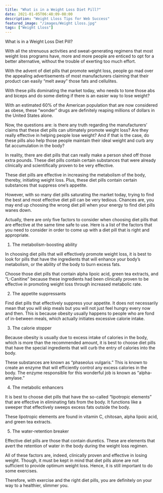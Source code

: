 ```yaml
---
title: "What is in a Weight Loss Diet Pill?"
date: 2021-01-05T06:48:09-08:00
description: "Weight Lloss Tips for Web Success"
featured_image: "/images/Weight Lloss.jpg"
tags: ["Weight Lloss"]
---
```


What is in a Weight Loss Diet Pill?

With all the strenuous activities and sweat-generating regimens that most weight loss programs have, more and more people are enticed to opt for a better alternative, without the trouble of exerting too much effort.

With the advent of diet pills that promote weight loss, people go mad over the appealing advertisements of most manufacturers claiming  that their product can easily “melt away” those fats and cellulites.

With these pills dominating the market today, who needs to tone those abs and biceps and do some dieting if there is an easier way to lose weight? 

With an estimated 60% of the American population that are now considered as obese, these “wonder” drugs are definitely reaping millions of dollars in the United States alone.

Now, the questions are: is there any truth regarding the manufacturers’ claims that these diet pills can ultimately promote weight loss? Are they really effective in helping people lose weight? And if that is the case, do these pills also help those people maintain their ideal weight and curb any fat accumulation in the body?

In reality, there are diet pills that can really make a person shed off those extra pounds. These diet pills contain certain substances that were already clinically and scientifically proven to be very effective.

These diet pills are effective in increasing the metabolism of the body, thereby, initiating weight loss. Plus, these diet pills contain certain substances that suppress one’s appetite.

However, with so many diet pills saturating the market today, trying to find the best and most effective diet pill can be very tedious. Chances are, you may end up choosing the wrong diet pill when your energy to find diet pills wanes down.

Actually, there are only five factors to consider when choosing diet pills that are effective at the same time safe to use. Here is a list of the factors that you need to consider in order to come up with a diet pill that is right and appropriate.

1. The metabolism-boosting ability

In choosing diet pills that will effectively promote weight loss, it is best to look for pills that have the ingredients that will enhance your body’s metabolism, or the ability of the body to burn excess fats.

Choose those diet pills that contain alpha lipoic acid, green tea extracts, and “L-Canitine” because these ingredients had been clinically proven to be effective in promoting weight loss through increased metabolic rate.

2. The appetite suppressants

Find diet pills that effectively suppress your appetite. It does not necessarily mean that you will skip meals but you will not just feel hungry every now and then. This is because obesity usually happens to people who are fond of in-between meals, which actually initiates excessive calorie intake.

3. The calorie stopper

Because obesity is usually due to excess intake of calories in the body, which is more than the recommended amount, it is best to choose diet pills that have the special ingredients that will curb the entry of calories into the body.

These substances are known as “phaseolus vulgaris.” This is known to create an enzyme that will efficiently control any excess calories in the body. The enzyme responsible for this wonderful job is known as “alpha-amylase.”

4. The metabolic enhancers

It is best to choose diet pills that have the so-called “lipotropic elements” that are effective in eliminating fats from the body. It functions like a sweeper that effectively sweeps excess fats outside the body.

These lipotropic elements are found in vitamin C, chitosan, alpha lipoic acid, and green tea extracts.

5. The water-retention breaker

Effective diet pills are those that contain diuretics. These are elements that avert the retention of water in the body during the weight loss regimen.

All of these factors are, indeed, clinically proven and effective in losing weight. Though, it must be kept in mind that diet pills alone are not sufficient to provide optimum weight loss. Hence, it is still important to do some exercises.

Therefore, with exercise and the right diet pills, you are definitely on your way to a healthier, slimmer you.

